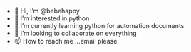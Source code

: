 - 👋 Hi, I’m @bebehappy
- 👀 I’m interested in python 
- 🌱 I’m currently learning python for automation documents
- 💞️ I’m looking to collaborate on everything
- 📫 How to reach me ...email please

<!---
bebehappy/bebehappy is a ✨ special ✨ repository because its `README.md` (this file) appears on your GitHub profile.
You can click the Preview link to take a look at your changes.
--->
